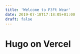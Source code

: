 ```yaml
---
title: 'Welcome to F3Ft Wear'
date: 2019-07-18T17:18:05+01:00
draft: false
---
```


# Hugo on Vercel
